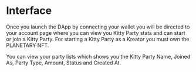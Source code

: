 # Interface

Once you launch the DApp by connecting your wallet you will be directed to your account page where you can view you Kitty Party stats and can start or join a Kitty Party. For starting a Kitty Party as a Kreator you must own the PLANETARY NFT.

You can view your party lists which shows you the Kitty Party Name, Joined As, Party Type, Amount, Status and Created At.
